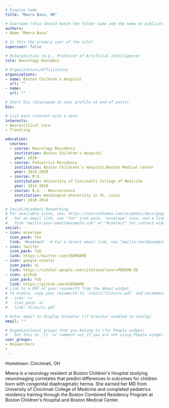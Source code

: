 ```yaml
---
# Display name
title: "Meera Basu, MD"

# Username (this should match the folder name and the name on publications)
authors:
- Name "Meera Basu"

# Is this the primary user of the site?
superuser: false

# Role/position (e.g., Professor of Artificial Intelligence)
role: Neurology Resident

# Organizations/Affiliations
organizations:
- name: Boston Children's Hospital 
  url: ""
- name: 
  url: ""

# Short bio (displayed in user profile at end of posts)
bio: 

# List each interest with a dash
interests:
- Neurocritical Care
- Traveling

education:
  courses:
  - course: Neurology Residency 
    institution: Boston Children's Hospital
    year: 2020-
  - course: Pediatrics Residency
    institution: Boston Childrens's Hospital/Boston Medical Center
    year: 2018-2020
  - course: M.D.
    institution: University of Cincinatti College of Medicine
    year: 2014-2018
  - course: B.A. - Neuroscience
    institution: Washington University in St. Louis
    year: 2010-2014

# Social/Academic Networking
# For available icons, see: https://sourcethemes.com/academic/docs/page-builder/#icons
#   For an email link, use "fas" icon pack, "envelope" icon, and a link in the
#   form "mailto:your-email@example.com" or "#contact" for contact widget.
social:
- icon: envelope
  icon_pack: fas
  link: '#contact'  # For a direct email link, use "mailto:test@example.org".
- icon: twitter
  icon_pack: fab
  link: https://twitter.com/USERNAME
- icon: google-scholar
  icon_pack: ai
  link: https://scholar.google.com/citations?user=PERSON-ID
- icon: github
  icon_pack: fab
  link: https://github.com/USERNAME
# Link to a PDF of your resume/CV from the About widget.
# To enable, copy your resume/CV to `static/files/cv.pdf` and uncomment the lines below.
# - icon: cv
#   icon_pack: ai
#   link: files/cv.pdf

# Enter email to display Gravatar (if Gravatar enabled in Config)
email: ""

# Organizational groups that you belong to (for People widget)
#   Set this to `[]` or comment out if you are not using People widget.
user_groups:
- Researchers
- 
---
```


Hometown: Cincinnati, OH

Meera is a neurology resident at Boston Children's Hospital studying neuroimaging correlates that predict differences in outcomes for children born with congenital diaphragmatic hernia. She earned her MD from University of Cincinnati College of Medicine and completed pediatrics residency training through the Boston Combined Residency Program at Boston Children's Hospital and Boston Medical Center.
